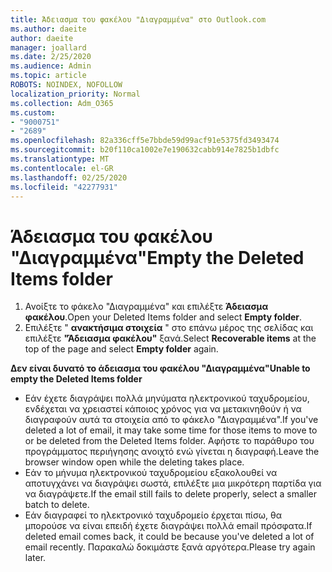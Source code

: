 ```yaml
---
title: Άδειασμα του φακέλου "Διαγραμμένα" στο Outlook.com
ms.author: daeite
author: daeite
manager: joallard
ms.date: 2/25/2020
ms.audience: Admin
ms.topic: article
ROBOTS: NOINDEX, NOFOLLOW
localization_priority: Normal
ms.collection: Adm_O365
ms.custom:
- "9000751"
- "2689"
ms.openlocfilehash: 82a336cff5e7bbde59d99acf91e5375fd3493474
ms.sourcegitcommit: b20f110ca1002e7e190632cabb914e7825b1dbfc
ms.translationtype: MT
ms.contentlocale: el-GR
ms.lasthandoff: 02/25/2020
ms.locfileid: "42277931"
---
```

# <a name="empty-the-deleted-items-folder"></a><span data-ttu-id="eda2e-102">Άδειασμα του φακέλου "Διαγραμμένα"</span><span class="sxs-lookup"><span data-stu-id="eda2e-102">Empty the Deleted Items folder</span></span>

1. <span data-ttu-id="eda2e-103">Ανοίξτε το φάκελο "Διαγραμμένα" και επιλέξτε **Άδειασμα φακέλου**.</span><span class="sxs-lookup"><span data-stu-id="eda2e-103">Open your Deleted Items folder and select **Empty folder**.</span></span>
2. <span data-ttu-id="eda2e-104">Επιλέξτε " **ανακτήσιμα στοιχεία** " στο επάνω μέρος της σελίδας και επιλέξτε **"Άδειασμα φακέλου"** ξανά.</span><span class="sxs-lookup"><span data-stu-id="eda2e-104">Select **Recoverable items** at the top of the page and select **Empty folder** again.</span></span>

<span data-ttu-id="eda2e-105">**Δεν είναι δυνατό το άδειασμα του φακέλου "Διαγραμμένα"**</span><span class="sxs-lookup"><span data-stu-id="eda2e-105">**Unable to empty the Deleted Items folder**</span></span>

- <span data-ttu-id="eda2e-106">Εάν έχετε διαγράψει πολλά μηνύματα ηλεκτρονικού ταχυδρομείου, ενδέχεται να χρειαστεί κάποιος χρόνος για να μετακινηθούν ή να διαγραφούν αυτά τα στοιχεία από το φάκελο "Διαγραμμένα".</span><span class="sxs-lookup"><span data-stu-id="eda2e-106">If you've deleted a lot of email, it may take some time for those items to move to or be deleted from the Deleted Items folder.</span></span> <span data-ttu-id="eda2e-107">Αφήστε το παράθυρο του προγράμματος περιήγησης ανοιχτό ενώ γίνεται η διαγραφή.</span><span class="sxs-lookup"><span data-stu-id="eda2e-107">Leave the browser window open while the deleting takes place.</span></span>
- <span data-ttu-id="eda2e-108">Εάν το μήνυμα ηλεκτρονικού ταχυδρομείου εξακολουθεί να αποτυγχάνει να διαγράψει σωστά, επιλέξτε μια μικρότερη παρτίδα για να διαγράψετε.</span><span class="sxs-lookup"><span data-stu-id="eda2e-108">If the email still fails to delete properly, select a smaller batch to delete.</span></span>
- <span data-ttu-id="eda2e-109">Εάν διαγραφεί το ηλεκτρονικό ταχυδρομείο έρχεται πίσω, θα μπορούσε να είναι επειδή έχετε διαγράψει πολλά email πρόσφατα.</span><span class="sxs-lookup"><span data-stu-id="eda2e-109">If deleted email comes back, it could be because you've deleted a lot of email recently.</span></span> <span data-ttu-id="eda2e-110">Παρακαλώ δοκιμάστε ξανά αργότερα.</span><span class="sxs-lookup"><span data-stu-id="eda2e-110">Please try again later.</span></span>